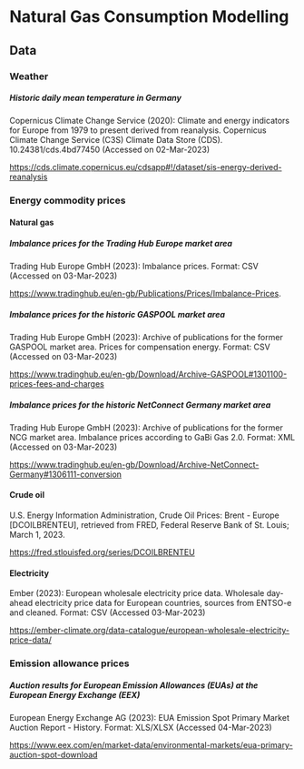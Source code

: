 # Natural Gas Consumption Modelling

## Data

### Weather

##### Historic daily mean temperature in Germany

Copernicus Climate Change Service (2020): Climate and energy indicators for Europe from 1979 to present derived from reanalysis. Copernicus Climate Change Service (C3S) Climate Data Store (CDS). 10.24381/cds.4bd77450 (Accessed on 02-Mar-2023)

https://cds.climate.copernicus.eu/cdsapp#!/dataset/sis-energy-derived-reanalysis

### Energy commodity prices

#### Natural gas

##### Imbalance prices for the Trading Hub Europe market area

Trading Hub Europe GmbH (2023): Imbalance prices. Format: CSV (Accessed on 03-Mar-2023)

https://www.tradinghub.eu/en-gb/Publications/Prices/Imbalance-Prices.

##### Imbalance prices for the historic GASPOOL market area

Trading Hub Europe GmbH (2023): Archive of publications for the former GASPOOL market area. Prices for compensation energy. Format: CSV (Accessed on 03-Mar-2023)

https://www.tradinghub.eu/en-gb/Download/Archive-GASPOOL#1301100-prices-fees-and-charges

##### Imbalance prices for the historic NetConnect Germany market area

Trading Hub Europe GmbH (2023): Archive of publications for the former NCG market area. Imbalance prices according to GaBi Gas 2.0. Format: XML (Accessed on 03-Mar-2023)

https://www.tradinghub.eu/en-gb/Download/Archive-NetConnect-Germany#1306111-conversion

#### Crude oil

U.S. Energy Information Administration, Crude Oil Prices: Brent - Europe [DCOILBRENTEU], retrieved from FRED, Federal Reserve Bank of St. Louis; March 1, 2023.

https://fred.stlouisfed.org/series/DCOILBRENTEU

#### Electricity

Ember (2023): European wholesale electricity price data. Wholesale day-ahead electricity price data for European countries, sources from ENTSO-e and cleaned. Format: CSV (Accessed 03-Mar-2023)

https://ember-climate.org/data-catalogue/european-wholesale-electricity-price-data/

### Emission allowance prices

##### Auction results for European Emission Allowances (EUAs) at the European Energy Exchange (EEX)

European Energy Exchange AG (2023): EUA Emission Spot Primary Market Auction Report - History. Format: XLS/XLSX (Accessed 04-Mar-2023)

https://www.eex.com/en/market-data/environmental-markets/eua-primary-auction-spot-download
